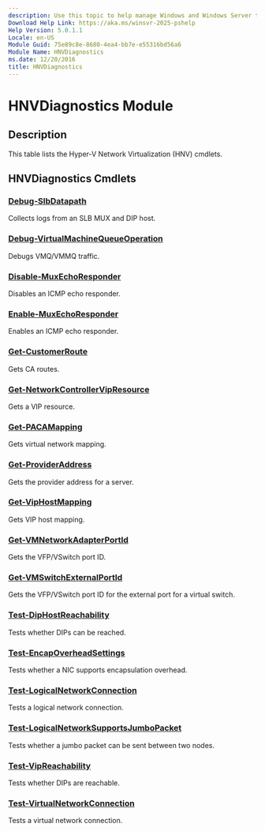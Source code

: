 ```yaml
---
description: Use this topic to help manage Windows and Windows Server technologies with Windows PowerShell.
Download Help Link: https://aka.ms/winsvr-2025-pshelp
Help Version: 5.0.1.1
Locale: en-US
Module Guid: 75e89c8e-8680-4ea4-bb7e-e55316bd56a6
Module Name: HNVDiagnostics
ms.date: 12/20/2016
title: HNVDiagnostics
---
```


# HNVDiagnostics Module
## Description
This table lists the Hyper-V Network Virtualization (HNV) cmdlets.

## HNVDiagnostics Cmdlets
### [Debug-SlbDatapath](./Debug-SlbDatapath.md)
Collects logs from an SLB MUX and DIP host.

### [Debug-VirtualMachineQueueOperation](./Debug-VirtualMachineQueueOperation.md)
Debugs VMQ/VMMQ traffic.

### [Disable-MuxEchoResponder](./Disable-MuxEchoResponder.md)
Disables an ICMP echo responder.

### [Enable-MuxEchoResponder](./Enable-MuxEchoResponder.md)
Enables an ICMP echo responder.

### [Get-CustomerRoute](./Get-CustomerRoute.md)
Gets CA routes.

### [Get-NetworkControllerVipResource](./Get-NetworkControllerVipResource.md)
Gets a VIP resource.

### [Get-PACAMapping](./Get-PACAMapping.md)
Gets virtual network mapping.

### [Get-ProviderAddress](./Get-ProviderAddress.md)
Gets the provider address for a server.

### [Get-VipHostMapping](./Get-VipHostMapping.md)
Gets VIP host mapping.

### [Get-VMNetworkAdapterPortId](./Get-VMNetworkAdapterPortId.md)
Gets the VFP/VSwitch port ID.

### [Get-VMSwitchExternalPortId](./Get-VMSwitchExternalPortId.md)
Gets the VFP/VSwitch port ID for the external port for a virtual switch.

### [Test-DipHostReachability](./Test-DipHostReachability.md)
Tests whether DIPs can be reached.

### [Test-EncapOverheadSettings](./Test-EncapOverheadSettings.md)
Tests whether a NIC supports encapsulation overhead.

### [Test-LogicalNetworkConnection](./Test-LogicalNetworkConnection.md)
Tests a logical network connection.

### [Test-LogicalNetworkSupportsJumboPacket](./Test-LogicalNetworkSupportsJumboPacket.md)
Tests whether a jumbo packet can be sent between two nodes.

### [Test-VipReachability](./Test-VipReachability.md)
Tests whether DIPs are reachable.

### [Test-VirtualNetworkConnection](./Test-VirtualNetworkConnection.md)
Tests a virtual network connection.


